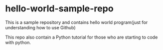 # hello-world-sample-repo

This is a sample repository and contains hello world program(just for understanding how to use Github)

This repo also contain a Python tutorial for those who are starting to code with python.

